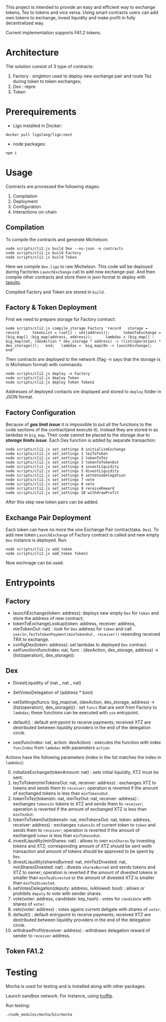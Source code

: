 This project is intended to provide an easy and efficient way to exchange tokens,
Tez to tokens and vice versa. Using smart contracts users can add own tokens
to exchange, invest liquidity and make profit in fully decentralized way.

Current implementation supports FA1.2 tokens.

# Architecture

The solution consist of 3 type of contracts:

1. Factory : singleton used to deploy new exchange pair and route Tez during token to token exchanges;
2. Dex : repre
3. Token

# Prerequirements

- Ligo installed in Docker:

```
docker pull ligolang/ligo:next
```

- node packages:

```
npm i
```

# Usage

Contracts are processed the following stages:

1. Compilation
2. Deployment
3. Configuration
4. Interactions on-chain

## Compilation

To compile the contracts and generate Michelson:

```
node scripts/cli2.js build Dex --no-json -o contracts
node scripts/cli2.js build Factory
node scripts/cli2.js build Token
```

Here we compile `Dex.ligo` to raw Michelson. This code will be deployed during Factories `LaunchExchange` call to add new exchange-pair. And then compile other contracts and store them in json format to deploy with [taquito](https://tezostaquito.io/).

Сompiled Factory and Token are stored in `build`.

## Factory & Token Deployment

First we need to prepare storage for Factory contract:

```
node scripts/cli2.js compile_storage Factory 'record   storage = record      tokenList = (set[] : set(address));      tokenToExchange = (big_map[] :big_map(address, address));      lambdas = (big_map[] : big_map(nat, (dexAction * dex_storage * address) -> (list(operation) * dex_storage)));   end;   lambdas =  big_map[0n -> launchExchange]; end'
```

Then contracts are deployed to the network (flag -n says that the storage is in Michelson format) with commands:

```
node scripts/cli2.js deploy -n Factory
node scripts/cli2.js deploy Token
node scripts/cli2.js deploy Token Token2
```

Addresses of deployed contacts sre displayed and stored to `deploy` folder in JSON format.

## Factory Configuration

Because of **_gas limit issue_** it is impossible to put all the functions to the code sections of the contract(and execute it). Instead they are stored in as lambdas in `big_map`. Their code cannot be placed to the storage due to **_storage limits issue_**. Each Dex function is added by separate transaction:

```
node scripts/cli2.js set_settings 0 initializeExchange
node scripts/cli2.js set_settings 1 tezToToken
node scripts/cli2.js set_settings 2 tokenToTez
node scripts/cli2.js set_settings 3 tokenToTokenOut
node scripts/cli2.js set_settings 4 investLiquidity
node scripts/cli2.js set_settings 5 divestLiquidity
node scripts/cli2.js set_settings 6 setVotesDelegation
node scripts/cli2.js set_settings 7 vote
node scripts/cli2.js set_settings 8 veto
node scripts/cli2.js set_settings 9 receiveReward
node scripts/cli2.js set_settings 10 withdrawProfit
```

After this step new token pairs can be added.

## Exchange Pair Deployment

Each token can have no more the one Exchange Pair contract(aka. `Dex`). To add new token `LaunchExchange` of Factory contract is called and new empty `Dex` instance is deployed.
Run:

```
node scripts/cli2.js add_token
node scripts/cli2.js add_token Token2
```

Now exchnage can be used.

# Entrypoints

## Factory

- launchExchange(token: address): deploys new empty `Dex` for `token` and store the address of new contract;
- tokenToExchangeLookup(token: address, receiver: address, minTokenOut: nat) : look for `Dex` address for `token` and call `use(1n,TezToTokenPayment(minTokenOut, receiver))` resending received TRX to exchange.
- configDex(token: address): set lambdas to deployed `Dex` contract.
- setFunction(funcIndex: nat, func : (dexAction, dex_storage, address) -> (list(operation), dex_storage)):

## Dex

- DivestLiquidity of (nat _ nat _ nat)
- SetVotesDelegation of (address \* bool)

- setSettings(funcs: big_map(nat, (dexAction, dex_storage, address) -> (list(operation), dex_storage))) : set `funcs` that are sent from Factory to `lambdas`; these functions can be executed with `use` entrypoint.
- default() : default entrypoint to receive payments; received XTZ are destributed between liquidity providers in the end of the delegation circle.
- use(funcIndex: nat, action: dexAction) : executes the function with index `funcIndex` from `lambdas` with parameters `action`.

Actions have the following parameters (index in the list matches the index in `lambdas`):

0. initializeExchange(tokenAmount: nat) : sets initial liquiidty, XTZ must be sent.
1. tezToToken(minTokensOut: nat, receiver: address) : exchanges XTZ to tokens and sends them to `receiver`; operation is reverted if the amount of exchanged tokens is less than `minTokensOut`.
2. tokenToTez(tokensIn: nat, minTezOut: nat, receiver: address) : exchanges `tokensIn` tokens to XTZ and sends them to `receiver`; operation is reverted if the amount of exchanged XTZ is less than `minTezOut`.
3. tokenToTokenOut(tokensIn: nat, minTokensOut: nat, token: address, receiver: address) : exchanges `tokensIn` of current token to `token` and sends them to `receiver`; operation is reverted if the amount of exchanged `token` is less than `minTokensOut`.
4. investLiquidity(minShares: nat) : allows to own `minShares` by investing tokens and XTZ; corresponding amount of XTZ should be sent woth transaction and amount of tokens should be approved to be spent by `Dex`.
5. divestLiquidity(sharesBurned: nat, minTezDivested: nat, minSharesDivested: nat) : divests `sharesBurned` and sends tokens and XTZ to owner; operation is reverted if the amount of divested tokens is smaller than `minTezDivested` or the amount of divested XTZ is smaller than `minTezDivested`.
6. setVotesDelegation(deputy: address, isAllowed: bool) : allows or prohibits `deputy` to vote with sender shares.
7. vote(voter: address, candidate: key_hash) : votes for `candidate` with shares of `voter`.
8. veto(voter: address) : votes agains current deligate with shares of `voter`.
9. default() : default entrypoint to receive payments; received XTZ are destributed between liquidity providers in the end of the delegation circle.
10. withdrawProfit(receiver: address) : withdraws delagation reward of sender to `receiver` address.

## Token FA1.2

# Testing

Mocha is used for testing and is installed along with other packages.

Launch sandbox network. For instance, using [truffle](https://www.trufflesuite.com/docs/tezos/truffle/quickstart).

Run testing:

```
./node_modules/mocha/bin/mocha
```
